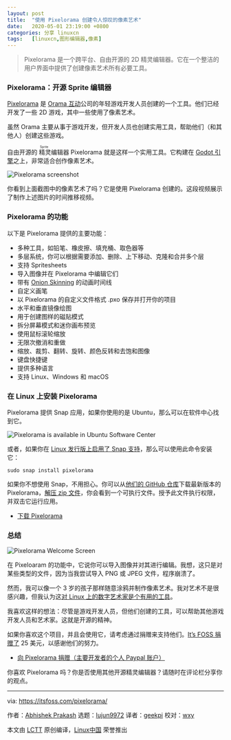 ```yaml
---
layout: post
title:	"使用 Pixelorama 创建令人惊叹的像素艺术"
date:	2020-05-01 23:19:00 +0800 
categories:	分享 linuxcn 
tags:	[linuxcn,图形编辑器,像素]
---
```




> 
> Pixelorama 是一个跨平台、自由开源的 2D 精灵编辑器。它在一个整洁的用户界面中提供了创建像素艺术所有必要工具。
> 
> 
> 


### Pixelorama：开源 Sprite 编辑器


[Pixelorama](https://www.orama-interactive.com/pixelorama) 是 [Orama 互动](https://www.orama-interactive.com/)公司的年轻游戏开发人员创建的一个工具。他们已经开发了一些 2D 游戏，其中一些使用了像素艺术。


虽然 Orama 主要从事于游戏开发，但开发人员也创建实用工具，帮助他们（和其他人）创建这些游戏。


自由开源的<ruby> 精灵 <rt>  Sprite </rt></ruby>编辑器 Pixelorama 就是这样一个实用工具。它构建在 [Godot 引擎](https://godotengine.org/)之上，非常适合创作像素艺术。


![Pixelorama screenshot](/Asserts/Images//attachment/album/202005/01/232159a4rr7rmwftygb7b3.jpg)


你看到上面截图中的像素艺术了吗？它是使用 Pixelorama 创建的。这段视频展示了制作上述图片的时间推移视频。






### Pixelorama 的功能


以下是 Pixelorama 提供的主要功能：


* 多种工具，如铅笔、橡皮擦、填充桶、取色器等
* 多层系统，你可以根据需要添加、删除、上下移动、克隆和合并多个层
* 支持 Spritesheets
* 导入图像并在 Pixelorama 中编辑它们
* 带有 [Onion Skinning](https://en.wikipedia.org/wiki/Onion_skinning) 的动画时间线
* 自定义画笔
* 以 Pixelorama 的自定义文件格式 .pxo 保存并打开你的项目
* 水平和垂直镜像绘图
* 用于创建图样的磁贴模式
* 拆分屏幕模式和迷你画布预览
* 使用鼠标滚轮缩放
* 无限次撤消和重做
* 缩放、裁剪、翻转、旋转、颜色反转和去饱和图像
* 键盘快捷键
* 提供多种语言
* 支持 Linux、Windows 和 macOS


### 在 Linux 上安装 Pixelorama


Pixelorama 提供 Snap 应用，如果你使用的是 Ubuntu，那么可以在软件中心找到它。


![Pixelorama is available in Ubuntu Software Center](/Asserts/Images//attachment/album/202005/01/232200gcz8xgyp4tpxgcbj.jpg)


或者，如果你在 [Linux 发行版上启用了 Snap 支持](https://itsfoss.com/install-snap-linux/)，那么可以使用此命令安装它：



```
sudo snap install pixelorama
```

如果你不想使用 Snap，不用担心。你可以从[他们的 GitHub 仓库](https://github.com/Orama-Interactive/Pixelorama)下载最新版本的 Pixelorama，[解压 zip 文件](https://itsfoss.com/unzip-linux/)，你会看到一个可执行文件。授予此文件执行权限，并双击它运行应用。


* [下载 Pixelorama](https://github.com/Orama-Interactive/Pixelorama/releases)


### 总结


![Pixelorama Welcome Screen](/Asserts/Images//attachment/album/202005/01/231916iikvijis6wi14hhn.jpg)


在 Pixeloaram 的功能中，它说你可以导入图像并对其进行编辑。我想，这只是对某些类型的文件，因为当我尝试导入 PNG 或 JPEG 文件，程序崩溃了。


然而，我可以像一个 3 岁的孩子那样随意涂鸦并制作像素艺术。我对艺术不是很感兴趣，但我认为这[对 Linux 上的数字艺术家是个有用的工具](https://itsfoss.com/best-linux-graphic-design-software/)。


我喜欢这样的想法：尽管是游戏开发人员，但他们创建的工具，可以帮助其他游戏开发人员和艺术家。这就是开源的精神。


如果你喜欢这个项目，并且会使用它，请考虑通过捐赠来支持他们。[It’s FOSS 捐赠了](https://itsfoss.com/donations-foss/) 25 美元，以感谢他们的努力。


* [向 Pixelorama 捐赠（主要开发者的个人 Paypal 账户）](https://www.paypal.me/erevos)


你喜欢 Pixelorama 吗？你是否使用其他开源精灵编辑器？请随时在评论栏分享你的观点。




---


via: <https://itsfoss.com/pixelorama/>


作者：[Abhishek Prakash](https://itsfoss.com/author/abhishek/) 选题：[lujun9972](https://github.com/lujun9972) 译者：[geekpi](https://github.com/geekpi) 校对：[wxy](https://github.com/wxy)


本文由 [LCTT](https://github.com/LCTT/TranslateProject) 原创编译，[Linux中国](https://linux.cn/) 荣誉推出
